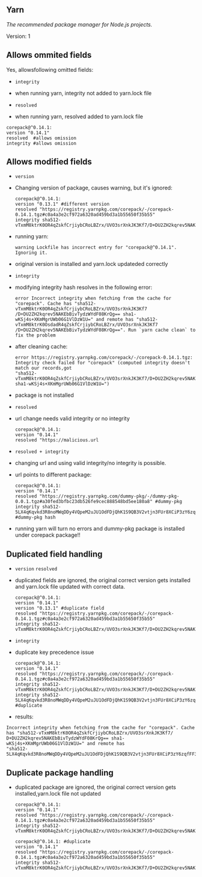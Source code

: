 ## Yarn
  *The recommended package manager for Node.js projects.*

  Version: 1

## Allows ommited fields
   Yes, allowsfollowing omitted fields:
   
 - `integrity`
 
 - when running yarn,  integrity not added to yarn.lock file
 
 - `resolved`

 -  when running yarn,  resolved added to yarn.lock file
   ````
   corepack@^0.14.1:
   version "0.14.1"
   resolved  #allows omission
   integrity #allows omission
   ````

## Allows modified fields

 - `version`
 
 - Changing version of package, causes warning, but it's ignored:
   ````
   corepack@^0.14.1:
   version "0.13.1" #different version
   resolved "https://registry.yarnpkg.com/corepack/-/corepack-0.14.1.tgz#c0a4a3e2cf972a6320ad459bd3a1b55650f35b55"
   integrity sha512-vTxmM8ktrK0OR4qZskfCrjiybCRoLBZrx/UVO3srXnkJK3Kf7/D+DU2ZH2kqrev5NAKEbBivTydzWYdF08KrQg==
   ````
 - running yarn:
   ````
   warning Lockfile has incorrect entry for "corepack@^0.14.1". Ignoring it.
   ````
 - original version is installed and yarn.lock updateded correctly
  
 - `integrity`
 
 - modifying integrity hash resolves in the following error:
   ````
   error Incorrect integrity when fetching from the cache for "corepack". Cache has "sha512-vTxmM8ktrK0OR4qZskfCrjiybCRoLBZrx/UVO3srXnkJK3Kf7 
   /D+DU2ZH2kqrev5NAKEbBivTydzWYdF08KrQg== sha1-wKSj4s+XKmMgrUWb06G1VlDzW1U=" and remote has "sha512-vTxmM8ktrK0OsdadR4qZskfCrjiybCRoLBZrx/UVO3srXnkJK3Kf7
   /D+DU2ZH2kqrev5NAKEbBivTydzWYdF08KrQg==". Run `yarn cache clean` to fix the problem
   ````
 - after cleaning cache:
   ````
   error https://registry.yarnpkg.com/corepack/-/corepack-0.14.1.tgz: Integrity check failed for "corepack" (computed integrity doesn't match our records,got 
   "sha512-vTxmM8ktrK0OR4qZskfCrjiybCRoLBZrx/UVO3srXnkJK3Kf7/D+DU2ZH2kqrev5NAKEbBivTydzWYdF08KrQg== sha1-wKSj4s+XKmMgrUWb06G1VlDzW1U=")
   ````                                                                                  
 - package is not installed 
  
 - `resolved`
 
 - url change needs valid integrity or no integrity 
   ````
   corepack@^0.14.1:
   version "0.14.1"
   resolved "https://malicious.url
   ````

 - `resolved + integrity`
 
 - changing url and using valid integrity/no integrity is possible. 
 - url points to different package:
   ````
   corepack@^0.14.1:
   version "0.14.1"
   resolved "https://registry.yarnpkg.com/dummy-pkg/-/dummy-pkg-0.0.1.tgz#a30fed3bfbc23db526fe9cec888548bd5ee180a8" #dummy-pkg
   integrity sha512-5LX4qKqvkd3R8noMWqDDy4VQpeM2uJU1OdFDjQhK1S9QB3V2vtjn3FUr8XCiP3zY6zqfFF3uWExed4DPIg81Iw== #dummy-pkg hash
   ````
 - running yarn will turn no errors and dummy-pkg package is installed under corepack package!!
   
## Duplicated field handling  
  
 - `version` `resolved`
 
 - duplicated fields are ignored, the original correct version gets installed and yarn.lock file updated with correct data. 
   ````
   corepack@^0.14.1:
   version "0.14.1"
   version "0.13.1" #duplicate field
   resolved "https://registry.yarnpkg.com/corepack/-/corepack-0.14.1.tgz#c0a4a3e2cf972a6320ad459bd3a1b55650f35b55"
   integrity sha512-vTxmM8ktrK0OR4qZskfCrjiybCRoLBZrx/UVO3srXnkJK3Kf7/D+DU2ZH2kqrev5NAKEbBivTydzWYdF08KrQg==
   ````
 - `integrity`
 
 - duplicate key precedence issue
   ````
   corepack@^0.14.1:
   version "0.14.1"
   resolved "https://registry.yarnpkg.com/corepack/-/corepack-0.14.1.tgz#c0a4a3e2cf972a6320ad459bd3a1b55650f35b55"
   integrity sha512-vTxmM8ktrK0OR4qZskfCrjiybCRoLBZrx/UVO3srXnkJK3Kf7/D+DU2ZH2kqrev5NAKEbBivTydzWYdF08KrQg==
   integrity sha512-5LX4qKqvkd3R8noMWqDDy4VQpeM2uJU1OdFDjQhK1S9QB3V2vtjn3FUr8XCiP3zY6zqfFF3uWExed4DPIg81Iw== #duplicate 
   ````
  - results:
   ````
   Incorrect integrity when fetching from the cache for "corepack". Cache has "sha512-vTxmM8ktrK0OR4qZskfCrjiybCRoLBZrx/UVO3srXnkJK3Kf7/
   D+DU2ZH2kqrev5NAKEbBivTydzWYdF08KrQg== sha1-wKSj4s+XKmMgrUWb06G1VlDzW1U=" and remote has
   "sha512-5LX4qKqvkd3R8noMWqDDy4VQpeM2uJU1OdFDjQhK1S9QB3V2vtjn3FUr8XCiP3zY6zqfFF3uWExed4DPIg81Iw=="
   ````
   
## Duplicate package handling

 - duplicated package are ignored, the original correct version gets installed,yarn.lock file not updated
   ````
   corepack@^0.14.1:
   version "0.14.1"
   resolved "https://registry.yarnpkg.com/corepack/-/corepack-0.14.1.tgz#c0a4a3e2cf972a6320ad459bd3a1b55650f35b55"
   integrity sha512-vTxmM8ktrK0OR4qZskfCrjiybCRoLBZrx/UVO3srXnkJK3Kf7/D+DU2ZH2kqrev5NAKEbBivTydzWYdF08KrQg==

   corepack@^0.14.1: #duplicate
   version "0.14.1"
   resolved "https://registry.yarnpkg.com/corepack/-/corepack-0.14.1.tgz#c0a4a3e2cf972a6320ad459bd3a1b55650f35b55"
   integrity sha512-vTxmM8ktrK0OR4qZskfCrjiybCRoLBZrx/UVO3srXnkJK3Kf7/D+DU2ZH2kqrev5NAKEbBivTydzWYdF08KrQg==
   ````

